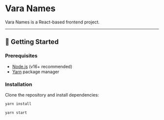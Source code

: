 # Vara Names

Vara Names is a React-based frontend project.  

---

## 🚀 Getting Started

### Prerequisites
- [Node.js](https://nodejs.org/) (v16+ recommended)
- [Yarn](https://yarnpkg.com/) package manager

### Installation
Clone the repository and install dependencies:

```bash
yarn install
```

```bash
yarn start
```